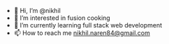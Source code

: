 - 👋 Hi, I’m @nikhil
- 👀 I’m interested in fusion cooking 
- 🌱 I’m currently learning full stack web development
- 📫 How to reach me nikhil.naren84@gmail.com

<!---
nikhilnaren/nikhilnaren is a ✨ special ✨ repository because its `README.md` (this file) appears on your GitHub profile.
You can click the Preview link to take a look at your changes.
--->
